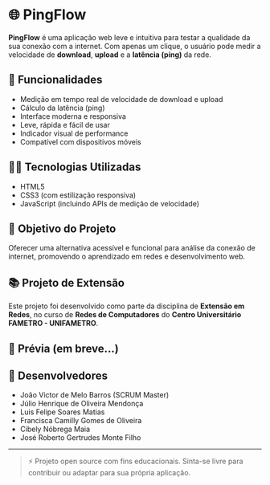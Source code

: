 # 🌐 PingFlow

**PingFlow** é uma aplicação web leve e intuitiva para testar a qualidade da sua conexão com a internet. Com apenas um clique, o usuário pode medir a velocidade de **download**, **upload** e a **latência (ping)** da rede.

## 🚀 Funcionalidades

- Medição em tempo real de velocidade de download e upload
- Cálculo da latência (ping)
- Interface moderna e responsiva
- Leve, rápida e fácil de usar
- Indicador visual de performance
- Compatível com dispositivos móveis

## 👨‍💻 Tecnologias Utilizadas

- HTML5  
- CSS3 (com estilização responsiva)  
- JavaScript (incluindo APIs de medição de velocidade)  

## 🧪 Objetivo do Projeto

Oferecer uma alternativa acessível e funcional para análise da conexão de internet, promovendo o aprendizado em redes e desenvolvimento web.

## 📚 Projeto de Extensão

Este projeto foi desenvolvido como parte da disciplina de **Extensão em Redes**, no curso de **Redes de Computadores** do **Centro Universitário FAMETRO - UNIFAMETRO**.

## 📸 Prévia (em breve...)

## 👥 Desenvolvedores

- João Victor de Melo Barros (SCRUM Master)  
- Júlio Henrique de Oliveira Mendonça  
- Luis Felipe Soares Matias  
- Francisca Camilly Gomes de Oliveira  
- Cibely Nóbrega Maia   
- José Roberto Gertrudes Monte Filho  

---

> ⚡ Projeto open source com fins educacionais. Sinta-se livre para contribuir ou adaptar para sua própria aplicação.
